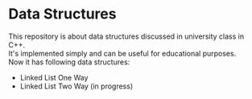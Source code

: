 # Data Structures
This repository is about data structures discussed in university class in C++.   
It's implemented simply and can be useful for educational purposes.  
Now it has following data structures:  
* Linked List One Way   
* Linked List Two Way (in progress)
